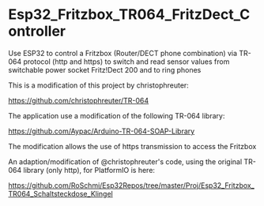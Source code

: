 # Esp32_Fritzbox_TR064_FritzDect_Controller
Use ESP32 to control a Fritzbox (Router/DECT phone combination) via TR-064 protocol (http and https) to switch and read sensor values from switchable power socket Fritz!Dect 200 and to ring phones

This is a modification of this project by christophreuter:

https://github.com/christophreuter/TR-064

The application use a modification of the following TR-064 library:

https://github.com/Aypac/Arduino-TR-064-SOAP-Library

The modification allows the use of https transmission to access the Fritzbox

An adaption/modification of @christophreuter's code, using the original TR-064 library (only http), for PlatformIO is here:

https://github.com/RoSchmi/Esp32Repos/tree/master/Proj/Esp32_Fritzbox_TR064_Schaltsteckdose_Klingel


